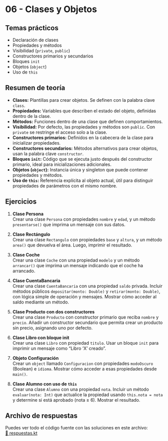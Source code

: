 # 06 - Clases y Objetos

## Temas prácticos

- Declaración de clases
- Propiedades y métodos
- Visibilidad (`private`, `public`)
- Constructores primarios y secundarios
- Bloques `init`
- Objetos (`object`)
- Uso de `this`

## Resumen de teoría

- **Clases:** Plantillas para crear objetos. Se definen con la palabra clave `class`.
- **Propiedades:** Variables que describen el estado del objeto, definidas dentro de la clase.
- **Métodos:** Funciones dentro de una clase que definen comportamientos.
- **Visibilidad:** Por defecto, las propiedades y métodos son `public`. Con `private` se restringe el acceso solo a la clase.
- **Constructores primarios:** Definidos en la cabecera de la clase para inicializar propiedades.
- **Constructores secundarios:** Métodos alternativos para crear objetos, usan la palabra clave `constructor`.
- **Bloques `init`:** Código que se ejecuta justo después del constructor primario, ideal para inicializaciones adicionales.
- **Objetos (`object`):** Instancia única y singleton que puede contener propiedades y métodos.
- **Uso de `this`:** Referencia explícita al objeto actual, útil para distinguir propiedades de parámetros con el mismo nombre.


## Ejercicios

1. **Clase Persona**  
   Crear una clase `Persona` con propiedades `nombre` y `edad`, y un método `presentarse()` que imprima un mensaje con sus datos.

2. **Clase Rectángulo**  
   Crear una clase `Rectangulo` con propiedades `base` y `altura`, y un método `area()` que devuelva el área. Luego, imprimir el resultado.

3. **Clase Coche**  
   Crear una clase `Coche` con una propiedad `modelo` y un método `arrancar()` que imprima un mensaje indicando que el coche ha arrancado.

4. **Clase CuentaBancaria**  
   Crear una clase `CuentaBancaria` con una propiedad `saldo` privada. Incluir métodos públicos `depositar(monto: Double)` y `retirar(monto: Double)`, con lógica simple de operación y mensajes. Mostrar cómo acceder al saldo mediante un método.

5. **Clase Producto con dos constructores**  
   Crear una clase `Producto` con constructor primario que reciba `nombre` y `precio`. Añadir un constructor secundario que permita crear un producto sin precio, asignando uno por defecto.

6. **Clase Libro con bloque init**  
   Crear una clase `Libro` con propiedad `titulo`. Usar un bloque `init` para imprimir un mensaje como “Libro ‘X’ creado”.

7. **Objeto Configuración**  
   Crear un `object` llamado `Configuracion` con propiedades `modoOscuro` (Boolean) e `idioma`. Mostrar cómo acceder a esas propiedades desde `main()`.

8. **Clase Alumno con uso de `this`**  
   Crear una clase `Alumno` con una propiedad `nota`. Incluir un método `evaluar(nota: Int)` que actualice la propiedad usando `this.nota = nota` y determine si está aprobado (nota ≥ 6). Mostrar el resultado.

## Archivo de respuestas

Puedes ver todo el código fuente con las soluciones en este archivo:  
[📄 respuestas.kt](./respuestas.kt)
